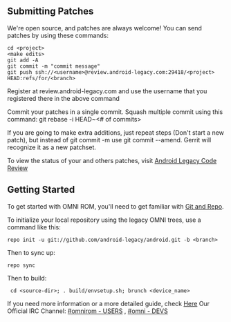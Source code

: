 Submitting Patches
------------------
We're open source, and patches are always welcome!
You can send patches by using these commands:

    cd <project>
    <make edits>
    git add -A
    git commit -m "commit message"
    git push ssh://<username>@review.android-legacy.com:29418/<project> HEAD:refs/for/<branch>

Register at review.android-legacy.com and use the username that you registered there in the above command

Commit your patches in a single commit. Squash multiple commit using this command: git rebase -i HEAD~<# of commits>

If you are going to make extra additions, just repeat steps (Don't start a new patch), but instead of git commit -m
use git commit --amend. Gerrit will recognize it as a new patchset.

To view the status of your and others patches, visit [Android Legacy Code Review](http://review.android-legacy.cm)


Getting Started
---------------

To get started with OMNI ROM, you'll need to get
familiar with [Git and Repo](http://source.android.com/download/using-repo).

To initialize your local repository using the legacy OMNI trees, use a command like this:

    repo init -u git://github.com/android-legacy/android.git -b <branch>

Then to sync up:

    repo sync

Then to build:

     cd <source-dir>; . build/envsetup.sh; brunch <device_name>

If you need more information or a more detailed guide, check [Here](http://docs.omnirom.org)
Our Official IRC Channel: [#omnirom - USERS](http://webchat.freenode.net/?channels=omnirom)  ,  [#omni - DEVS](http://webchat.freenode.net/?channels=omni)
